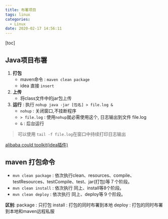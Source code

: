 ```yaml
---
title: 布署项目
tags: linux
categories:
  - Linux
date: 2020-02-17 14:56:11
---
```


[toc]

## Java项目布署

1. **打包**
    * maven命令 : `maven clean package`
    * idea 直接 `insert`
2. **上传**
    * 将class文件中的jar包上传
3. **运行** : 执行 `nohup java -jar [包名] > file.log &`
    * `nohup` : 关闭窗口,不挂断程序
    * `> file.log` : 使用`nohup`就必需使用这个, 日志输出到文件 file.log
    * `&` : 后台运行

> 可以使用 `tail -f file.log`在窗口中持续打印日志输出

[alibaba could toolkit(idea插件)](https://blog.csdn.net/chenjianandiyi/article/details/102952087)

## maven 打包命令

* `mvn clean package` : 依次执行clean、resources、compile、testResources、testCompile、test、jar(打包)等７个阶段。
* `mvn clean install` : 依次执行 同上、install等8个阶段。
* `mvn clean deploy` : 依次执行 同上、deploy等９个阶段。

**区别**:
package : 只打包
install : 打包的同时布署到本地
deploy : 打包的同时布署到本地和maven远程私服